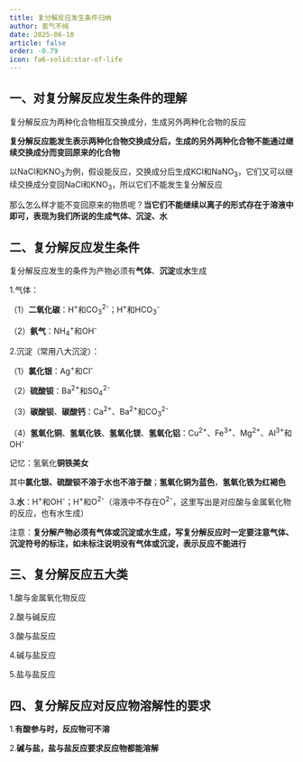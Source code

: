 ```yaml
---
title: 复分解反应发生条件归纳
author: 氢气不纯
date: 2025-06-10
article: false
order: -0.79
icon: fa6-solid:star-of-life
---
```


## 一、对复分解反应发生条件的理解

复分解反应为两种化合物相互交换成分，生成另外两种化合物的反应

**复分解反应能发生表示两种化合物交换成分后，生成的另外两种化合物不能通过继续交换成分而变回原来的化合物**

以NaCl和KNO<sub>3</sub>为例，假设能反应，交换成分后生成KCl和NaNO<sub>3</sub>，它们又可以继续交换成分变回NaCl和KNO<sub>3</sub>，所以它们不能发生复分解反应

那么怎么样才能不变回原来的物质呢？**当它们不能继续以离子的形式存在于溶液中即可，表现为我们所说的生成气体、沉淀、水**

## 二、复分解反应发生条件	

复分解反应发生的条件为产物必须有**气体**、**沉淀**或**水**生成

1.气体：

（1）**二氧化碳**：H<sup>+</sup>和CO<sub>3</sub>​<sup>2-</sup>；H<sup>+</sup>和HCO<sub>3</sub>​<sup>-</sup>

（2）**氨气**：NH<sub>4</sub>​<sup>+</sup>和OH<sup>-</sup>

2.沉淀（常用八大沉淀）：

（1）**氯化银**：Ag<sup>+</sup>和Cl<sup>-</sup>

（2）**硫酸钡**：Ba<sup>2+</sup>和SO<sub>4</sub>​<sup>2-</sup>

（3）**碳酸钡**、**碳酸钙**：Ca<sup>2+</sup>、Ba<sup>2+</sup>和CO<sub>3</sub>​<sup>2-</sup>

（4）**氢氧化铜**、**氢氧化铁**、**氢氧化镁**、**氢氧化铝**：Cu<sup>2+</sup>、Fe<sup>3+</sup>、Mg<sup>2+</sup>、Al<sup>3+</sup>和OH<sup>-</sup>

记忆：氢氧化**铜铁美女**

其中**氯化银、硫酸钡不溶于水也不溶于酸**；**氢氧化铜为蓝色**，**氢氧化铁为红褐色**

3.**水**：H<sup>+</sup>和OH<sup>-</sup>；H<sup>+</sup>和O<sup>2-</sup>（溶液中不存在O<sup>2-</sup>，这里写出是对应酸与金属氧化物的反应，也有水生成）

注意：**复分解产物必须有气体或沉淀或水生成，写复分解反应时一定要注意气体、沉淀符号的标注，如未标注说明没有气体或沉淀，表示反应不能进行**

## 三、复分解反应五大类

1.酸与金属氧化物反应

2.酸与碱反应	

3.酸与盐反应

4.碱与盐反应

5.盐与盐反应

## 四、复分解反应对反应物溶解性的要求

1.**有酸参与时，反应物可不溶**

2.**碱与盐，盐与盐反应要求反应物都能溶解**

‍
